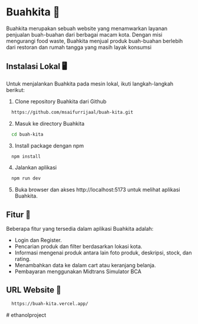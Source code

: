 
# Buahkita 🍉
Buahkita merupakan sebuah website yang menamwarkan layanan penjualan buah-buahan dari berbagai macam kota. Dengan misi mengurangi food waste, Buahkita menjual produk buah-buahan berlebih dari restoran dan rumah tangga yang masih layak konsumsi

## Instalasi Lokal 🖥️
Untuk menjalankan Buahkita pada mesin lokal, ikuti langkah-langkah berikut: 

1. Clone repository Buahkita dari Github

~~~bash  
  https://github.com/msaifurrijaal/buah-kita.git
~~~

2. Masuk ke directory Buahkita

~~~bash  
  cd buah-kita
~~~

3. Install package dengan npm

~~~bash  
  npm install
~~~

4. Jalankan aplikasi

~~~bash  
  npm run dev
~~~

5. Buka browser dan akses http://localhost:5173 untuk melihat aplikasi Buahkita.

## Fitur 📝
Beberapa fitur yang tersedia dalam aplikasi Buahkita adalah:

- Login dan Register.
- Pencarian produk dan filter berdasarkan lokasi kota.
- Informasi mengenai produk antara lain foto produk, deskripsi, stock, dan rating.
- Menambahkan data ke dalam cart atau keranjang belanja.
- Pembayaran menggunakan Midtrans Simulator BCA

## URL Website 🔗

~~~bash  
  https://buah-kita.vercel.app/
~~~
#   e t h a n o l p r o j e c t  
 